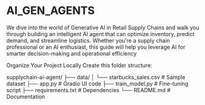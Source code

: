 # AI_GEN_AGENTS
We dive into the world of Generative AI in Retail Supply Chains and walk you through building an intelligent AI agent that can optimize inventory, predict demand, and streamline logistics. Whether you're a supply chain professional or an AI enthusiast, this guide will help you leverage AI for smarter decision-making and operational efficiency

Organize Your Project Locally
Create this folder structure:

supplychain-ai-agent/
├── data/
│   └── starbucks_sales.csv       # Sample dataset
├── app.py                        # Gradio UI code
├── train_model.py                # Fine-tuning script
├── requirements.txt              # Dependencies
└── README.md                     # Documentation
